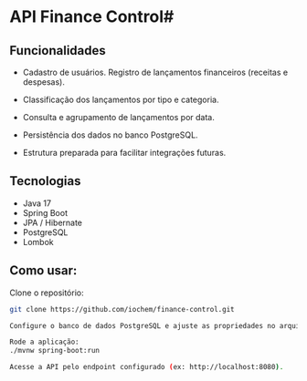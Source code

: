 # API Finance Control#

##  Funcionalidades
- Cadastro de usuários.
Registro de lançamentos financeiros (receitas e despesas).

- Classificação dos lançamentos por tipo e categoria.
- Consulta e agrupamento de lançamentos por data.
- Persistência dos dados no banco PostgreSQL.
- Estrutura preparada para facilitar integrações futuras.

##  Tecnologias
- Java 17
- Spring Boot
- JPA / Hibernate
- PostgreSQL
- Lombok

## Como usar:
Clone o repositório:
```bash
git clone https://github.com/iochem/finance-control.git

Configure o banco de dados PostgreSQL e ajuste as propriedades no arquivo application.properties.

Rode a aplicação:
./mvnw spring-boot:run

Acesse a API pelo endpoint configurado (ex: http://localhost:8080).